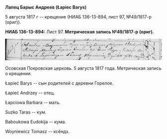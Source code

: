 **Лапец Барыс Андреев (Łapiec Barys)**

5 августа 1817 г -- крещение (НИАБ 136-13-894, лист 97, №49/1817-р
(ориг)).

**НИАБ 136-13-894:** Лист 97. **Метрическая запись №49/1817-р (ориг).**

![](./media/3dd7f5f0b507f0f59b23751af6df58168c8651e1.png)

Осовская Покровская церковь. 5 августа 1817 года. Метрическая запись о
крещении.

Łapieć Barys -- сын родителей с деревни Горелое.

Łapieć Andrzey -- отец.

Łapciowa Barbara -- мать.

Suzko Taras -- кум.

Baboukowa Eudokija -- кума.

Woyniewicz Tomasz -- ксёндз.
